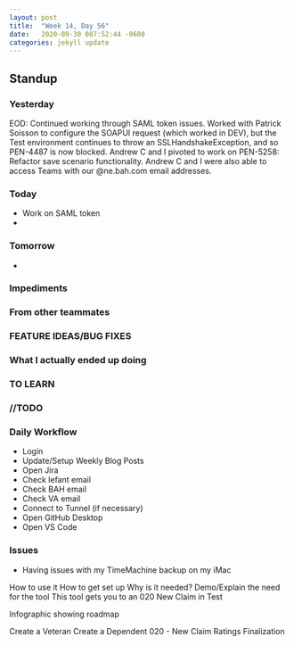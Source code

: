 ```yaml
---
layout: post
title:  "Week 14, Day 56"
date:   2020-09-30 007:52:44 -0600
categories: jekyll update
---
```


## Standup

### Yesterday
EOD: Continued working through SAML token issues. Worked with Patrick Soisson to configure the SOAPUI request (which worked in DEV), but the Test environment continues to throw an SSLHandshakeException, and so PEN-4487 is now blocked. Andrew C and I pivoted to work on PEN-5258: Refactor save scenario functionality. Andrew C and I were also able to access Teams with our @ne.bah.com email addresses. 

### Today
* Work on SAML token
* 
   
### Tomorrow
* 
  
### Impediments
  
### From other teammates

### FEATURE IDEAS/BUG FIXES


### What I actually ended up doing


### TO LEARN
  
### //TODO

### Daily Workflow
* Login
* Update/Setup Weekly Blog Posts
* Open Jira
* Check lefant email
* Check BAH email
* Check VA email
* Connect to Tunnel (if necessary)
* Open GitHub Desktop
* Open VS Code
  
### Issues
* Having issues with my TimeMachine backup on my iMac




How to use it
How to get set up
Why is it needed?
  Demo/Explain the need for the tool
This tool gets you to an 020 New Claim in Test

Infographic showing roadmap

Create a Veteran
Create a Dependent
020 - New Claim
Ratings Finalization
